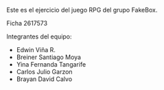 Este es el ejercicio del juego RPG del grupo FakeBox.

Ficha 2617573

Integrantes del equipo:

- Edwin Viña R.
- Breiner Santiago Moya
- Yina Fernanda Tangarife
- Carlos Julio Garzon 
- Brayan David Calvo